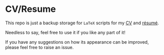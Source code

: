 
# CV/Resume

This repo is just a backup storage for `LaTeX` scripts for my
[CV](https://github.com/IndrajeetPatil/Indra_CV/blob/master/Indrajeet_Patil_CV.pdf)
and
[résumé](https://github.com/IndrajeetPatil/Indra_CV/blob/master/Indrajeet_Patil_Resume.pdf).

Needless to say, feel free to use it if you like any part of it\!

If you have any suggestions on how its appearance can be improved,
please feel free to raise an issue.
